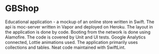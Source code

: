 # GBShop
Educational application - a mockup of an online store written in Swift. The api is moc-server written in Vapor and deployed on Heroku. 
The layout in the application is done by code. Booting from the network is done using Alamofire. The code is covered by Unit and UI tests. 
Google Analytics connected, Lottie animations used. The application primarily uses collections and tables. Neat code maintained with SwiftLint.


